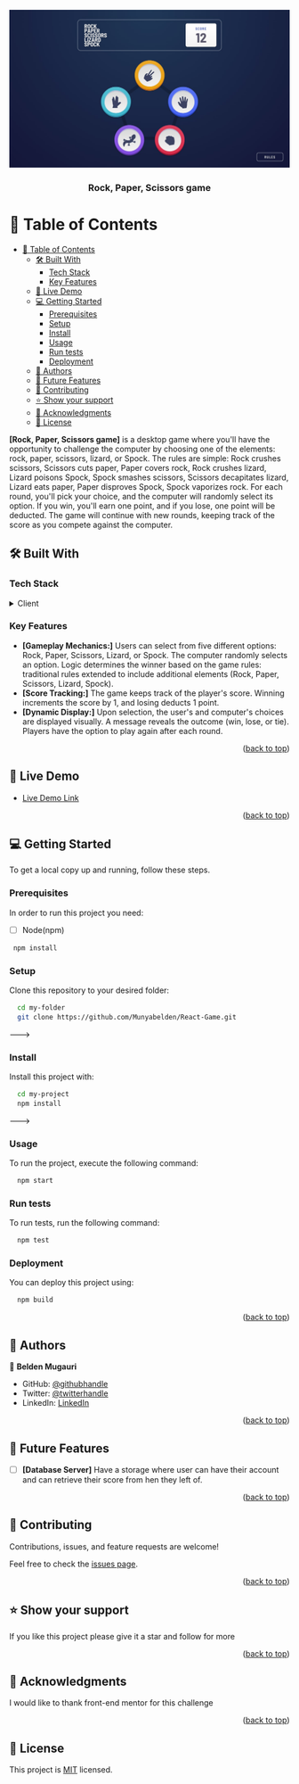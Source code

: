 <a name="readme-top"></a>
<div align="center">
  <img src="desktop-step-1-bonus.jpg" alt="Design" height="auto" />
  <br/>

  <h3><b>Rock, Paper, Scissors game</b></h3>

</div>

# 📗 Table of Contents

- [📗 Table of Contents](#-table-of-contents)
  - [🛠 Built With ](#-built-with-)
    - [Tech Stack ](#tech-stack-)
    - [Key Features ](#key-features-)
  - [🚀 Live Demo ](#-live-demo-)
  - [💻 Getting Started ](#-getting-started-)
    - [Prerequisites](#prerequisites)
    - [Setup](#setup)
    - [Install](#install)
    - [Usage](#usage)
    - [Run tests](#run-tests)
    - [Deployment](#deployment)
  - [👥 Authors ](#-authors-)
  - [🔭 Future Features ](#-future-features-)
  - [🤝 Contributing ](#-contributing-)
  - [⭐️ Show your support ](#️-show-your-support-)
  - [🙏 Acknowledgments ](#-acknowledgments-)
  - [📝 License ](#-license-)

**[Rock, Paper, Scissors game]** is a desktop game where you'll have the opportunity to challenge the computer by choosing one of the elements: rock, paper, scissors, lizard, or Spock. The rules are simple: Rock crushes scissors, Scissors cuts paper, Paper covers rock, Rock crushes lizard, Lizard poisons Spock, Spock smashes scissors, Scissors decapitates lizard, Lizard eats paper, Paper disproves Spock, Spock vaporizes rock. For each round, you'll pick your choice, and the computer will randomly select its option. If you win, you'll earn one point, and if you lose, one point will be deducted. The game will continue with new rounds, keeping track of the score as you compete against the computer.

## 🛠 Built With <a name="built-with"></a>

### Tech Stack <a name="tech-stack"></a>

<details>
  <summary>Client</summary>
  <ul>
    <li><a href="https://reactjs.org/">React.js</a></li>
  </ul>
</details>

### Key Features <a name="key-features"></a>

- **[Gameplay Mechanics:]**
    Users can select from five different options: Rock, Paper, Scissors, Lizard, or Spock.
    The computer randomly selects an option.
    Logic determines the winner based on the game rules: traditional rules extended to include additional elements (Rock, Paper, Scissors, Lizard, Spock).
- **[Score Tracking:]**
    The game keeps track of the player's score.
    Winning increments the score by 1, and losing deducts 1 point.
- **[Dynamic Display:]**
    Upon selection, the user's and computer's choices are displayed visually.
    A message reveals the outcome (win, lose, or tie).
    Players have the option to play again after each round.

<p align="right">(<a href="#readme-top">back to top</a>)</p>

## 🚀 Live Demo <a name="live-demo"></a>

- [Live Demo Link](https://react-game-woad.vercel.app/)

<p align="right">(<a href="#readme-top">back to top</a>)</p>

## 💻 Getting Started <a name="getting-started"></a>

To get a local copy up and running, follow these steps.

### Prerequisites

In order to run this project you need:

- [ ] Node(npm)


```sh
 npm install
```


### Setup

Clone this repository to your desired folder:


```sh
  cd my-folder
  git clone https://github.com/Munyabelden/React-Game.git
```
--->

### Install

Install this project with:


```sh
  cd my-project
  npm install
```
--->

### Usage

To run the project, execute the following command:

```sh
  npm start
```

### Run tests

To run tests, run the following command:



```sh
  npm test
```

### Deployment

You can deploy this project using:


```sh
  npm build
```

<p align="right">(<a href="#readme-top">back to top</a>)</p>

## 👥 Authors <a name="authors"></a>


👤 **Belden Mugauri**

- GitHub: [@githubhandle](https://github.com/Munyabelden/)
- Twitter: [@twitterhandle](https://twitter.com/munyaradzi045)
- LinkedIn: [LinkedIn](https://www.linkedin.com/in/munyaradzi-mugauri/)

<p align="right">(<a href="#readme-top">back to top</a>)</p>

## 🔭 Future Features <a name="future-features"></a>


- [ ] **[Database Server]** Have a storage where user can have their account and can retrieve their score from hen they left of.

<p align="right">(<a href="#readme-top">back to top</a>)</p>

## 🤝 Contributing <a name="contributing"></a>

Contributions, issues, and feature requests are welcome!

Feel free to check the [issues page](https://github.com/Munyabelden/React-Game/issues).

<p align="right">(<a href="#readme-top">back to top</a>)</p>

## ⭐️ Show your support <a name="support"></a>

If you like this project please give it a star and follow for more

<p align="right">(<a href="#readme-top">back to top</a>)</p>

## 🙏 Acknowledgments <a name="acknowledgements"></a>

I would like to thank front-end mentor for this challenge

<p align="right">(<a href="#readme-top">back to top</a>)</p>

## 📝 License <a name="license"></a>

This project is [MIT](https://github.com/Munyabelden/React-Game/blob/main/LICENSE) licensed.